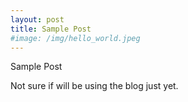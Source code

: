 ```yaml
---
layout: post
title: Sample Post
#image: /img/hello_world.jpeg
---
```


Sample Post

Not sure if will be using the blog just yet.

